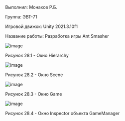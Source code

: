 Выполнил: Монахов Р.Б.

Группа: ЭВТ-71

Игровой движок: Unity 2021.3.10f1

Название работы: Разработка игры Ant Smasher

![image](https://user-images.githubusercontent.com/119486614/205445457-d13cb0a6-4708-4a48-a618-abb9de97add8.png)

Рисунок 28.1 - Окно Hierarchy

![image](https://user-images.githubusercontent.com/119486614/205445459-d1c207e7-f1d3-42bc-830c-2f673fc3d113.png)

Рисунок 28.2 - Окно Scene

![image](https://user-images.githubusercontent.com/119486614/205445469-00b643c8-6155-45e3-ac3c-f0c41a84a025.png)

Рисунок 28.3 - Окно Game

![image](https://user-images.githubusercontent.com/119486614/205445481-2458e4c1-4d38-4b79-9bcd-22f326373407.png)

Рисунок 28.4 - Окно Inspector объекта GameManager
